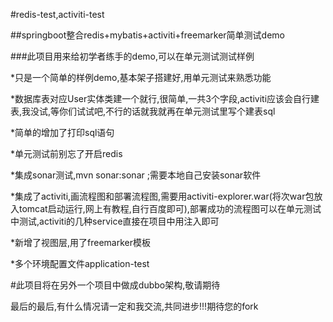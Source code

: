 #redis-test,activiti-test

##springboot整合redis+mybatis+activiti+freemarker简单测试demo  

###此项目用来给初学者练手的demo,可以在单元测试测试样例  

*只是一个简单的样例demo,基本架子搭建好,用单元测试来熟悉功能  

*数据库表对应User实体类建一个就行,很简单,一共3个字段,activiti应该会自行建表,我没试,等你们试试吧,不行的话就我就再在单元测试里写个建表sql  

*简单的增加了打印sql语句  

*单元测试前别忘了开启redis                

*集成sonar测试,mvn sonar:sonar  ;需要本地自己安装sonar软件

*集成了activiti,画流程图和部署流程图,需要用activiti-explorer.war(将次war包放入tomcat启动运行,网上有教程,自行百度即可),部署成功的流程图可以在单元测试中测试,activiti的几种service直接在项目中用注入即可  

*新增了视图层,用了freemarker模板  

*多个环境配置文件application-test  
  
#此项目将在另外一个项目中做成dubbo架构,敬请期待  

最后的最后,有什么情况请一定和我交流,共同进步!!!期待您的fork
